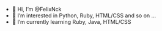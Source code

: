 - 👋 Hi, I’m @FelixNck
- 👀 I’m interested in Python, Ruby, HTML/CSS and so on ...
- 🌱 I’m currently learning Ruby, Java, HTML/CSS

<!---
FelixNck/FelixNck is a ✨ special ✨ repository because its `README.md` (this file) appears on your GitHub profile.
You can click the Preview link to take a look at your changes.
--->
